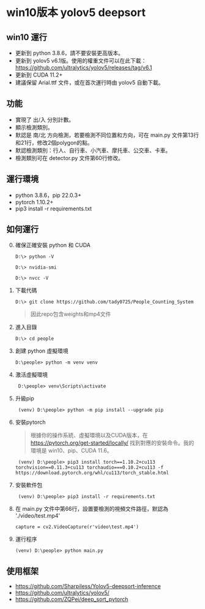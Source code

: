 # win10版本 yolov5 deepsort 

##  win10 運行

- 更新到 python 3.8.6，請不要安裝更高版本。
- 更新到 yolov5 v6.1版。使用的權重文件可以在此下載：https://github.com/ultralytics/yolov5/releases/tag/v6.1
- 更新到 CUDA 11.2+
- 建議保留 Arial.ttf 文件，或在首次運行時由 yolov5 自動下載。


## 功能
- 實現了 出/入 分別計數。
- 顯示檢測類別。
- 默認是 南/北 方向檢測，若要檢測不同位置和方向，可在 main.py 文件第13行和21行，修改2個polygon的點。
- 默認檢測類別：行人、自行車、小汽車、摩托車、公交車、卡車。
- 檢測類別可在 detector.py 文件第60行修改。



## 運行環境

- python 3.8.6，pip 22.0.3+
- pytorch 1.10.2+
- pip3 install -r requirements.txt


## 如何運行

0. 確保正確安裝 python 和 CUDA

    ```
    D:\> python -V
   
    D:\> nvidia-smi
   
    D:\> nvcc -V
    ```

1. 下載代碼

    ```
    D:\> git clone https://github.com/tady0725/People_Counting_System
    ```
   
   > 因此repo包含weights和mp4文件
   
2. 進入目錄

    ```
    D:\> cd people
    ```

3. 創建 python 虛擬環境

    ```
    D:\people> python -m venv venv
    ```

4. 激活虛擬環境

    ```
     D:\people> venv\Scripts\activate
    ```
   
5. 升級pip

    ```
     (venv) D:\people> python -m pip install --upgrade pip
    ```

6. 安裝pytorch
   
    > 根據你的操作系統、虛擬環境以及CUDA版本，在 https://pytorch.org/get-started/locally/ 找到對應的安裝命令。我的環境是 win10、pip、CUDA 11.6。
   
    ```
     (venv) D:\people> pip3 install torch==1.10.2+cu113 torchvision==0.11.3+cu113 torchaudio===0.10.2+cu113 -f https://download.pytorch.org/whl/cu113/torch_stable.html
    ```
   
7. 安裝軟件包
   
    ```
     (venv) D:\people> pip3 install -r requirements.txt
    ```
   
8. 在 main.py 文件中第66行，設置要檢測的視頻文件路徑，默認為 './video/test.mp4'
   
  
   
    ```
    capture = cv2.VideoCapture(r'video\test.mp4')
    ```
   
9. 運行程序

    ```
    (venv) D:\people> python main.py
    ```


## 使用框架

- https://github.com/Sharpiless/Yolov5-deepsort-inference
- https://github.com/ultralytics/yolov5/
- https://github.com/ZQPei/deep_sort_pytorch
